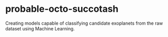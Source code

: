 # probable-octo-succotash
Creating models capable of classifying candidate exoplanets from the raw dataset using Machine Learning.

